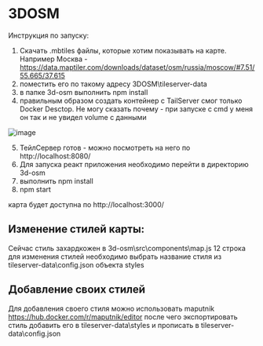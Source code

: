# 3DOSM

Инструкция по запуску:
1) Скачать .mbtiles файлы, которые хотим показывать на карте. Например Москва - https://data.maptiler.com/downloads/dataset/osm/russia/moscow/#7.51/55.665/37.615
2) поместить его по такому адресу 3DOSM\tileserver-data
3) в папке 3d-osm выполнить npm install
4) правильным образом создать контейнер с TailServer смог только Docker Desctop. Не могу сказать почему - при запуске с cmd у меня он так и не увидел volume с данными
 
![image](https://github.com/GreatKing4615/3DOSM/assets/59148289/6cd9385a-8562-4012-9872-ef1cb528e4a4)

5) ТейлСервер готов - можно посмотреть на него по http://localhost:8080/
6) Для запуска реакт приложения необходимо перейти в директорию 3d-osm
7) выполнить npm install
8) npm start

карта будет доступна по http://localhost:3000/

## Изменение стилей карты:
Сейчас стиль захардкожен в 3d-osm\src\components\map.js 12 строка
для изменения стилей необходимо выбрать название стиля из tileserver-data\config.json объекта styles

## Добавление своих стилей
Для добавления своего стиля можно использовать maputnik
https://hub.docker.com/r/maputnik/editor
после чего экспортировать стиль
добавить его в tileserver-data\styles
и прописать в tileserver-data\config.json

